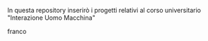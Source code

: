 In questa repository inserirò i progetti relativi al corso universitario "Interazione Uomo Macchina"










franco

